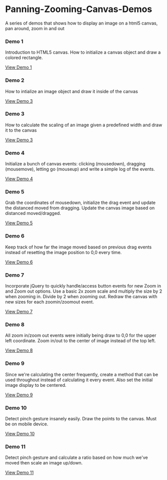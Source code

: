 # Panning-Zooming-Canvas-Demos

A series of demos that shows how to display an image on a html5 canvas, pan around, zoom in and out

### Demo 1
Introduction to HTML5 canvas. How to initialize a canvas object and draw a colored rectangle.

[View Demo 1](http://dayobject.me/canvas/demo1)

### Demo 2
How to intialize an image object and draw it inside of the canvas

[View Demo 3](http://dayobject.me/canvas/demo2)

### Demo 3
How to calculate the scaling of an image given a predefined width and draw it to the canvas

[View Demo 3](http://dayobject.me/canvas/demo3)

### Demo 4
Initialize a bunch of canvas events: clicking (mousedown), dragging (mousemove), letting go (mouseup) and write a simple log of the events.

[View Demo 4](http://dayobject.me/canvas/demo4)

### Demo 5
Grab the coordinates of mousedown, initialize the drag event and update the distanced moved from dragging. Update the canvas image based on distanced moved/dragged.

[View Demo 5](http://dayobject.me/canvas/demo5)

### Demo 6
Keep track of how far the image moved based on previous drag events instead of resetting the image position to 0,0 every time.

[View Demo 6](http://dayobject.me/canvas/demo6)

### Demo 7
Incorporate jQuery to quickly handle/access button events for new Zoom in and Zoom out options. Use a basic 2x zoom scale and multiply the size by 2 when zooming in. Divide by 2 when zooming out. Redraw the canvas with new sizes for each zoomin/zoomout event.

[View Demo 7](http://dayobject.me/canvas/demo7)

### Demo 8
All zoom in/zoom out events were initially being draw to 0,0 for the upper left coordinate. Zoom in/out to the center of image instead of the top left. 

[View Demo 8](http://dayobject.me/canvas/demo8)

### Demo 9
Since we're calculating the center frequently, create a method that can be used throughout instead of calculating it every event. Also set the initial image display to be centered.

[View Demo 9](http://dayobject.me/canvas/demo9)

### Demo 10
Detect pinch gesture insanely easily. Draw the points to the canvas. Must be on mobile device.

[View Demo 10](http://dayobject.me/canvas/demo10)

### Demo 11
Detect pinch gesture and calculate a ratio based on how much we've moved then scale an image up/down.

[View Demo 11](http://dayobject.me/canvas/demo10)

